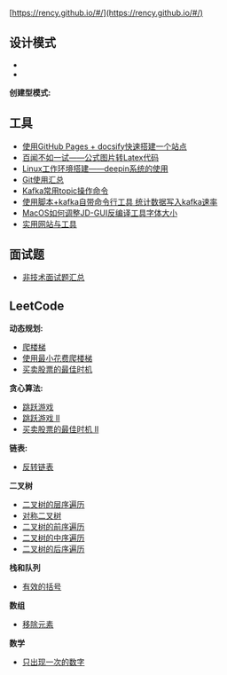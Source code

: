 [https://rency.github.io/#/](https://rency.github.io/#/)

## 设计模式

- 
- 

**创建型模式:**





## 工具

- [使用GitHub Pages + docsify快速搭建一个站点](tool/github-page-docsify.md)
- [百闻不如一试——公式图片转Latex代码](tool/image-to-latex.md)
- [Linux工作环境搭建——deepin系统的使用](tool/work-on-deepin-linux.md)
- [Git使用汇总](tool/about-git.md)
- [Kafka常用topic操作命令](tool/kafka-commands.md)
- [使用脚本+kafka自带命令行工具 统计数据写入kafka速率](tool/kafka-write-speed.md)
- [MacOS如何调整JD-GUI反编译工具字体大小](tool/how-to-adjust-jd-gui-fontsize.md)
- [实用网站与工具](tool/awesome-sites.md)


## 面试题

- [非技术面试题汇总](interview/non-technical-interview-questions.md)


## LeetCode

**动态规划:**
- [爬楼梯](leet-code/0070-climbing-stairs.md)
- [使用最小花费爬楼梯](leet-code/0746-min-cost-climbing-stairs.md)
- [买卖股票的最佳时机](leet-code/0121-best-time-to-buy-and-sell-stock.md)

**贪心算法:**
- [跳跃游戏](leet-code/0055-jump-game.md)
- [跳跃游戏 II](leet-code/0045-jump-game-ii.md)
- [买卖股票的最佳时机 II](leet-code/0122-best-time-to-buy-and-sell-stock-ii.md)

**链表:**
- [反转链表](leet-code/0206-reverse-linked-list.md)

**二叉树**
- [二叉树的层序遍历](leet-code/0102-binary-tree-level-order-traversal.md)
- [对称二叉树](leet-code/0101-symmetric-tree.md)
- [二叉树的前序遍历](leet-code/0144-binary-tree-preorder-traversal.md)
- [二叉树的中序遍历](leet-code/0094-binary-tree-inorder-traversal.md)
- [二叉树的后序遍历](leet-code/0145-binary-tree-postorder-traversal.md)

**栈和队列**
- [有效的括号](leet-code/0020-valid-parentheses.md)

**数组**
- [移除元素](leet-code/0027-remove-element.md)

**数学**
- [只出现一次的数字](leet-code/0136-single-number.md)

